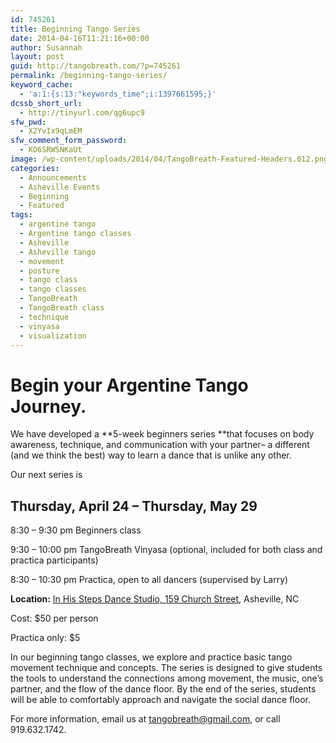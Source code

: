 ```yaml
---
id: 745261
title: Beginning Tango Series
date: 2014-04-16T11:21:16+00:00
author: Susannah
layout: post
guid: http://tangobreath.com/?p=745261
permalink: /beginning-tango-series/
keyword_cache:
  - 'a:1:{s:13:"keywords_time";i:1397661595;}'
dcssb_short_url:
  - http://tinyurl.com/qg6upc9
sfw_pwd:
  - X2YvIx9qLmEM
sfw_comment_form_password:
  - KO6SRWSNKaUt
image: /wp-content/uploads/2014/04/TangoBreath-Featured-Headers.012.png
categories:
  - Announcements
  - Asheville Events
  - Beginning
  - Featured
tags:
  - argentine tango
  - Argentine tango classes
  - Asheville
  - Asheville tango
  - movement
  - posture
  - tango class
  - tango classes
  - TangoBreath
  - TangoBreath class
  - technique
  - vinyasa
  - visualization
---
```

# Begin your Argentine Tango Journey.

We have developed a **5-week beginners series **that focuses on body awareness, technique, and communication with your partner&#8211; a different (and we think the best) way to learn a dance that is unlike any other.

Our next series is

## Thursday, April 24 &#8211; Thursday, May 29

8:30 &#8211; 9:30 pm Beginners class

9:30 &#8211; 10:00 pm TangoBreath Vinyasa (optional, included for both class and practica participants)

8:30 &#8211; 10:30 pm Practica, open to all dancers (supervised by Larry)

**Location:** <a href="http://goo.gl/maps/CswUf" target="_blank">In His Steps Dance Studio, 159 Church Street</a>, Asheville, NC

Cost: $50 per person

Practica only: $5

In our beginning tango classes, we explore and practice basic tango movement technique and concepts. The series is designed to give students the tools to understand the connections among movement, the music, one&#8217;s partner, and the flow of the dance floor. By the end of the series, students will be able to comfortably approach and navigate the social dance floor.

For more information, email us at tangobreath@gmail.com, or call 919.632.1742.

&nbsp;
